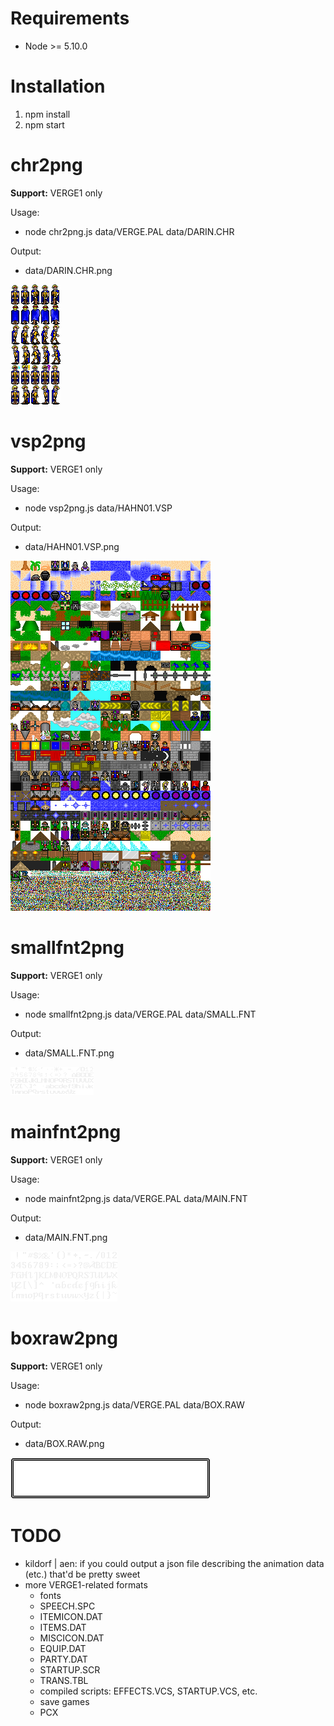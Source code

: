 # Requirements

- Node >= 5.10.0

# Installation

1. npm install
2. npm start

# chr2png

**Support:** VERGE1 only

Usage:

- node chr2png.js data/VERGE.PAL data/DARIN.CHR

Output:

- data/DARIN.CHR.png

![alt text](chr2png-example.png?raw=true "a sample of chr2png cli output")

# vsp2png

**Support:** VERGE1 only

Usage:

- node vsp2png.js data/HAHN01.VSP

Output:

- data/HAHN01.VSP.png

![alt text](vsp2png-example.png?raw=true "a sample of vsp2png cli output")

# smallfnt2png

**Support:** VERGE1 only

Usage:

- node smallfnt2png.js data/VERGE.PAL data/SMALL.FNT

Output:

- data/SMALL.FNT.png

![alt text](smallfnt2png-example.png?raw=true "a sample of smallfnt2png cli output")

# mainfnt2png

**Support:** VERGE1 only

Usage:

- node mainfnt2png.js data/VERGE.PAL data/MAIN.FNT

Output:

- data/MAIN.FNT.png

![alt text](mainfnt2png-example.png?raw=true "a sample of mainfnt2png cli output")

# boxraw2png

**Support:** VERGE1 only

Usage:

- node boxraw2png.js data/VERGE.PAL data/BOX.RAW

Output:

- data/BOX.RAW.png

![alt text](boxraw2png-example.png?raw=true "a sample of boxraw2png cli output")

# TODO

- kildorf | aen: if you could output a json file describing the animation data (etc.) that'd be pretty sweet
- more VERGE1-related formats
  - fonts
  - SPEECH.SPC
  - ITEMICON.DAT
  - ITEMS.DAT
  - MISCICON.DAT
  - EQUIP.DAT
  - PARTY.DAT
  - STARTUP.SCR
  - TRANS.TBL
  - compiled scripts: EFFECTS.VCS, STARTUP.VCS, etc.
  - save games
  - PCX
